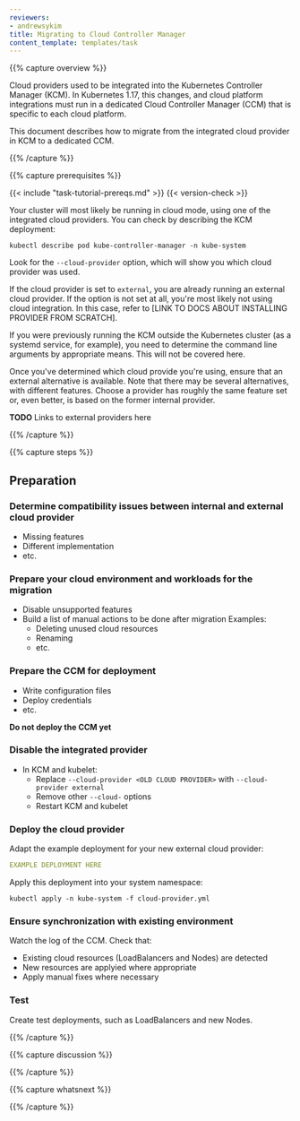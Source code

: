 ```yaml
---
reviewers:
- andrewsykim
title: Migrating to Cloud Controller Manager
content_template: templates/task
---
```


{{% capture overview %}}

Cloud providers used to be integrated into the Kubernetes Controller Manager (KCM).
In Kubernetes 1.17, this changes, and cloud platform integrations must run in a
dedicated Cloud Controller Manager (CCM) that is specific to each cloud platform.

This document describes how to migrate from the integrated cloud provider in KCM
to a dedicated CCM.

{{% /capture %}}

{{% capture prerequisites %}}

{{< include "task-tutorial-prereqs.md" >}} {{< version-check >}}

Your cluster will most likely be running in cloud mode, using one of the
integrated cloud providers. You can check by describing the KCM deployment:

```shell
kubectl describe pod kube-controller-manager -n kube-system
```

Look for the `--cloud-provider` option, which will show you which cloud
provider was used.

If the cloud provider is set to `external`, you are already running an external
cloud provider. If the option is not set at all, you're most likely not
using cloud integration. In this case, refer to [LINK TO DOCS ABOUT INSTALLING PROVIDER FROM SCRATCH].

If you were previously running the KCM outside the Kubernetes cluster (as a
systemd service, for example), you need to determine the command line arguments
by appropriate means. This will not be covered here.

Once you've determined which cloud provide you're using, ensure that an external
alternative is available. Note that there may be several alternatives, with
different features. Choose a provider has roughly the same feature set or, even
better, is based on the former internal provider.

**TODO** Links to external providers here

{{% /capture %}}

{{% capture steps %}}

## Preparation

### Determine compatibility issues between internal and external cloud provider

* Missing features
* Different implementation
* etc.

### Prepare your cloud environment and workloads for the migration

* Disable unsupported features
* Build a list of manual actions to be done after migration
  Examples:
  * Deleting unused cloud resources
  * Renaming
  * etc.

### Prepare the CCM for deployment

* Write configuration files
* Deploy credentials
* etc.

**Do not deploy the CCM yet**

### Disable the integrated provider

* In KCM and kubelet:
  * Replace `--cloud-provider <OLD CLOUD PROVIDER>` with `--cloud-provider external`
  * Remove other `--cloud-` options
  * Restart KCM and kubelet

### Deploy the cloud provider

Adapt the example deployment for your new external cloud provider:

```yaml
EXAMPLE DEPLOYMENT HERE
```

Apply this deployment into your system namespace:

```shell
kubectl apply -n kube-system -f cloud-provider.yml
```

### Ensure synchronization with existing environment

Watch the log of the CCM. Check that:

* Existing cloud resources (LoadBalancers and Nodes) are detected
* New resources are applyied where appropriate
* Apply manual fixes where necessary

### Test

Create test deployments, such as LoadBalancers and new Nodes.

{{% /capture %}}

{{% capture discussion %}}

{{% /capture %}}

{{% capture whatsnext %}}

{{% /capture %}}
